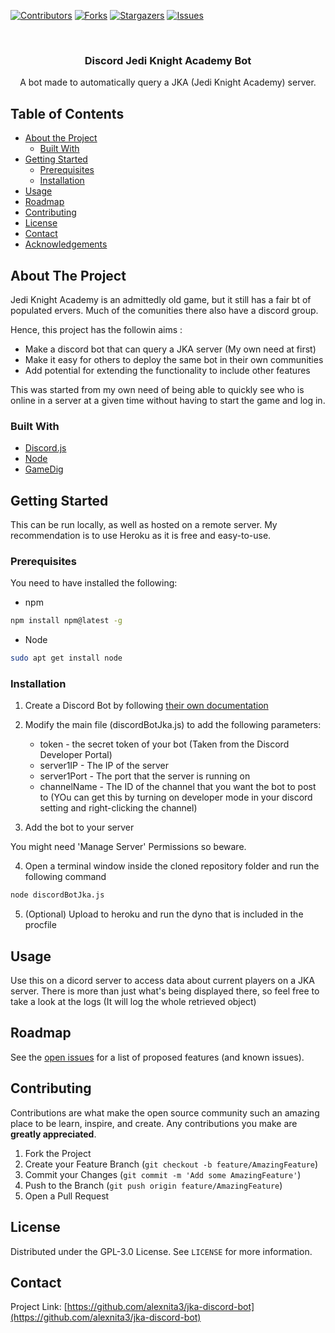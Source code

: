 [![Contributors][contributors-shield]][contributors-url]
[![Forks][forks-shield]][forks-url]
[![Stargazers][stars-shield]][stars-url]
[![Issues][issues-shield]][issues-url]


<!-- PROJECT LOGO -->
<br />
<p align="center">
  <h3 align="center">Discord Jedi Knight Academy Bot</h3>

  <p align="center">
    A bot made to automatically query a JKA (Jedi Knight Academy) server.
    <br />
  </p>
</p>



<!-- TABLE OF CONTENTS -->
## Table of Contents

* [About the Project](#about-the-project)
  * [Built With](#built-with)
* [Getting Started](#getting-started)
  * [Prerequisites](#prerequisites)
  * [Installation](#installation)
* [Usage](#usage)
* [Roadmap](#roadmap)
* [Contributing](#contributing)
* [License](#license)
* [Contact](#contact)
* [Acknowledgements](#acknowledgements)



<!-- ABOUT THE PROJECT -->
## About The Project

Jedi Knight Academy is an admittedly old game, but it still has a fair bt of populated ervers. Much of the comunities there also have a discord group. 

Hence, this project has the followin aims :
* Make a discord bot that can query a JKA server (My own need at first)
* Make it easy for others to deploy the same bot in their own communities
* Add potential for extending the functionality to include other features

This was started from my own need of being able to quickly see who is online in a server at a given time without having to start the game and log in.

### Built With
* [Discord.js](https://discord.js.org/#/)
* [Node](https://nodejs.org/en/)
* [GameDig](https://www.npmjs.com/package/gamedig)



<!-- GETTING STARTED -->
## Getting Started

This can be run locally, as well as hosted on a remote server. My recommendation is to use Heroku as it is free and easy-to-use.

### Prerequisites

You need to have installed the following:
* npm
```sh
npm install npm@latest -g
```
* Node
```sh
sudo apt get install node
```

### Installation

1. Create a Discord Bot by following [their own documentation](https://discord.com/developers/docs/intro)
2. Modify the main file (discordBotJka.js) to add the following parameters:
    * token - the secret token of your bot (Taken from the Discord Developer Portal)
    * server1IP - The IP of the server
    * server1Port - The port that the server is running on
    * channelName - The ID of the channel that you want the bot to post to (YOu can get this by turning on developer mode in your discord setting and right-clicking the channel)


3. Add the bot to your server

You might need 'Manage Server' Permissions so beware.

4. Open a terminal window inside the cloned repository folder and run the following command
```sh
node discordBotJka.js
```

5. (Optional) Upload to heroku and run the dyno that is included in the procfile


<!-- USAGE EXAMPLES -->
## Usage

Use this on a dicord server to access data about current players on a JKA server. There is more than just what's being displayed there, so feel free to take a look at the logs (It will log the whole retrieved object)


<!-- ROADMAP -->
## Roadmap

See the [open issues](https://github.com/alexnita3/jka-discord-bot/issues) for a list of proposed features (and known issues).


<!-- CONTRIBUTING -->
## Contributing

Contributions are what make the open source community such an amazing place to be learn, inspire, and create. Any contributions you make are **greatly appreciated**.

1. Fork the Project
2. Create your Feature Branch (`git checkout -b feature/AmazingFeature`)
3. Commit your Changes (`git commit -m 'Add some AmazingFeature'`)
4. Push to the Branch (`git push origin feature/AmazingFeature`)
5. Open a Pull Request


<!-- LICENSE -->
## License

Distributed under the GPL-3.0 License. See `LICENSE` for more information.



<!-- CONTACT -->
## Contact

Project Link: [https://github.com/alexnita3/jka-discord-bot](https://github.com/alexnita3/jka-discord-bot)


<!-- MARKDOWN LINKS & IMAGES -->
<!-- https://www.markdownguide.org/basic-syntax/#reference-style-links -->
[contributors-shield]: https://img.shields.io/github/contributors/alexnita3/jka-discord-bot.svg?style=flat-square
[contributors-url]: https://github.com/alexnita3/jka-discord-bot/graphs/contributors
[forks-shield]: https://img.shields.io/github/forks/alexnita3/jka-discord-bot.svg?style=flat-square
[forks-url]: https://github.com/alexnita3/jka-discord-bot/network/members
[stars-shield]: https://img.shields.io/github/stars/alexnita3/jka-discord-bot.svg?style=flat-square
[stars-url]: https://github.com/othneildrew/Best-README-Template/stargazers
[issues-shield]: https://img.shields.io/github/issues/othneildrew/Best-README-Template.svg?style=flat-square
[issues-url]: https://github.com/othneildrew/Best-README-Template/issues
[license-shield]: https://img.shields.io/github/license/othneildrew/Best-README-Template.svg?style=flat-square
[license-url]: https://github.com/othneildrew/Best-README-Template/blob/master/LICENSE.txt
[linkedin-shield]: https://img.shields.io/badge/-LinkedIn-black.svg?style=flat-square&logo=linkedin&colorB=555
[linkedin-url]: https://linkedin.com/in/othneildrew
[product-screenshot]: images/screenshot.png